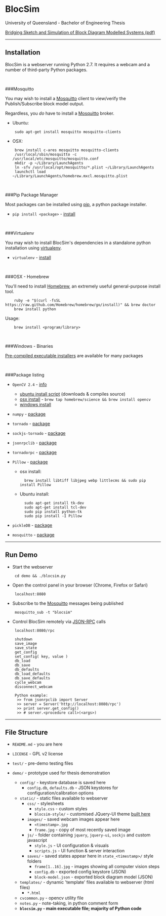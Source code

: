 BlocSim
=======

University of Queensland - Bachelor of Engineering Thesis

[Bridging Sketch and Simulation of Block Diagram Modelled Systems (pdf)](https://dl.dropboxusercontent.com/u/39512614/github/blocsim/blocsim.pdf)

----

Installation
------------

BlocSim is a webserver running Python 2.7. It requires a webcam and a number of third-party Python packages.

<br/>

###Mosquitto

You may wish to install a [Mosquitto](http://mosquitto.org) client to view/verify the Publish/Subscribe block model output.

Regardless, you *do* have to install a [Mosquitto](http://mosquitto.org) broker.

 - Ubuntu:

        sudo apt-get install mosquitto mosquitto-clients

 - OSX:

        brew install c-ares mosquitto mosquitto-clients
        /usr/local/sbin/mosquitto -c /usr/local/etc/mosquitto/mosquitto.conf
        mkdir -p ~/Library/LaunchAgents
        ln -sfv /usr/local/opt/mosquitto/*.plist ~/Library/LaunchAgents
        launchctl load ~/Library/LaunchAgents/homebrew.mxcl.mosquitto.plist

<br/>

###Pip Package Manager

Most packages can be installed using [pip](http://pip.readthedocs.org/en/latest/quickstart.html), a python package installer.

 - `pip install <package>` - [install](http://pip.readthedocs.org/en/latest/installing.html)

<br/>

###Virtualenv

You may wish to install BlocSim's dependencies in a standalone python installation using [virtualenv](http://virtualenv.readthedocs.org/en/latest/virtualenv.html).

 - `virtualenv` - [install](http://www.pythonforbeginners.com/basics/how-to-use-python-virtualenv)

<br/>

###OSX - Homebrew

You'll need to install [Homebrew](http://brew.sh), an extremely useful general-purpose install tool.

        ruby -e "$(curl -fsSL https://raw.github.com/Homebrew/homebrew/go/install)" && brew doctor
        brew install python

Usage:

        brew install <program/library>

<br/>

###Windows - Binaries

[Pre-compiled executable installers](http://www.lfd.uci.edu/~gohlke/pythonlibs/) are available for many packages

<br/>

###Package listing

- `OpenCV 2.4` - [info](http://opencv.org/)

    - [ubuntu install script](https://help.ubuntu.com/community/OpenCV) (downloads & compiles source)
    - [osx install](http://www.jeffreythompson.org/blog/2013/08/22/update-installing-opencv-on-mac-mountain-lion/) - `brew tap homebrew/science && brew install opencv`
    - [windows install](http://www.lfd.uci.edu/~gohlke/pythonlibs/#opencv)

- `numpy` - [package](http://www.numpy.org/)

- `tornado` - [package](http://www.tornadoweb.org/en/stable/#installation)

- `sockjs-tornado`  - [package](https://github.com/joshmarshall/tornadorpc)

- `jsonrpclib` - [package](https://github.com/joshmarshall/jsonrpclib/)

- `tornadorpc` - [package](https://github.com/joshmarshall/tornadorpc)

- `Pillow` - [package](https://github.com/python-pillow/Pillow)

    - osx install:

            brew install libtiff libjpeg webp littlecms && sudo pip install Pillow

    - Ubuntu install:

            sudo apt-get install tk-dev
            sudo apt-get install tcl-dev
            sudo pip install python-tk
            sudo pip install -I Pillow

- `pickleDB` - [package](https://pythonhosted.org/pickleDB/)

- `mosquitto` - [package](http://mosquitto.org/documentation/python/)

----

Run Demo
--------

 - Start the webserver

        cd demo && ./blocsim.py

 - Open the control panel in your browser (Chrome, Firefox or Safari)

        localhost:8080

 - Subscribe to the [Mosquitto](http://mosquitto.org) messages being published

        mosquitto_sub -t "blocsim"

 - Control BlocSim remotely via [JSON-RPC](http://en.wikipedia.org/wiki/JSON-RPC) calls

        localhost:8080/rpc

        shutdown
        save_image
        save_state
        get_config
        set_config( key, value )
        db_load
        db_save
        db_defaults
        db_load_defaults
        db_save_defaults
        cycle_webcam
        disconnect_webcam

        Python example:
         >> from jsonrpclib import Server
         >> server = Server('http://localhost:8080/rpc')
         >> print server.get_config()
         >> # server.<procedure call>(<args>)

----

File Structure
--------------

 - `README.md` - you are here

 - `LICENSE` - GPL v2 license

 - `test/` - pre-demo testing files

 - `demo/` - prototype used for thesis demonstration
    - `config/` - keystore database is saved here
        - `config.db`, `defaults.db` - JSON keystores for configuration/calibration options
    - `static/` - static files available to webserver
        - `css/` - stylesheets
            - `style.css` - custom styles
            - `blocsim-style/` - customised JQuery-UI theme [built here](http://jqueryui.com/download/)
        - `images/` - saved webcam images appear here
            - `<timestamp>.jpg`
            - `frame.jpg` - copy of most recently saved image
        - `js/` - folder containing `jquery`, `jquery-ui`, `sockjs` and custom javascript
            - `style.js` - UI configuration & visuals
            - `scripts.js` - UI function & server interaction
        - `saves/` - saved states appear here in `state_<timestamp>/` style folders
            - `frame[1..16].jpg` - images showing all computer vision steps
            - `config.db` - exported config keystore (JSON)
            - `block-model.json` - exported block diagram model (JSON)
    - `templates/` - dynamic 'template' files available to webserver (html files)
        - `*.html`
    - `cvcommon.py` - opencv utility file
    - `notes.py` - note-taking, in python comment form
    - **`blocsim.py` - main executable file; majority of Python code**


